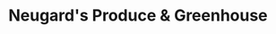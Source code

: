 ---
title: "Neugard's Produce & Greenhouse"
url: /klingerstown/neugards-produce-und-greenhouse/
shop: Garten-Center
---
